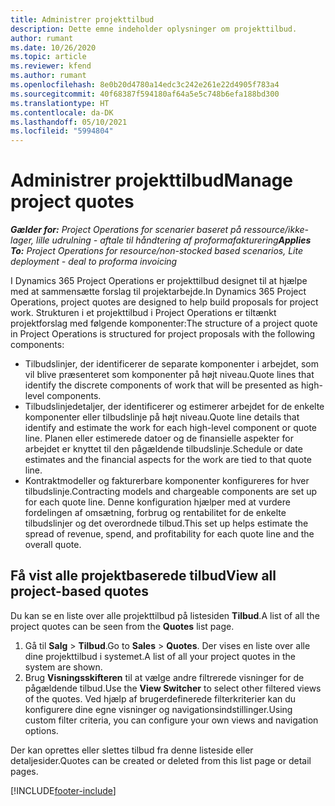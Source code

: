 ```yaml
---
title: Administrer projekttilbud
description: Dette emne indeholder oplysninger om projekttilbud.
author: rumant
ms.date: 10/26/2020
ms.topic: article
ms.reviewer: kfend
ms.author: rumant
ms.openlocfilehash: 8e0b20d4780a14edc3c242e261e22d4905f783a4
ms.sourcegitcommit: 40f68387f594180af64a5e5c748b6efa188bd300
ms.translationtype: HT
ms.contentlocale: da-DK
ms.lasthandoff: 05/10/2021
ms.locfileid: "5994804"
---
```

# <a name="manage-project-quotes"></a><span data-ttu-id="e1cc0-103">Administrer projekttilbud</span><span class="sxs-lookup"><span data-stu-id="e1cc0-103">Manage project quotes</span></span>

<span data-ttu-id="e1cc0-104">_**Gælder for:** Project Operations for scenarier baseret på ressource/ikke-lager, lille udrulning - aftale til håndtering af proformafakturering_</span><span class="sxs-lookup"><span data-stu-id="e1cc0-104">_**Applies To:** Project Operations for resource/non-stocked based scenarios, Lite deployment - deal to proforma invoicing_</span></span>

<span data-ttu-id="e1cc0-105">I Dynamics 365 Project Operations er projekttilbud designet til at hjælpe med at sammensætte forslag til projektarbejde.</span><span class="sxs-lookup"><span data-stu-id="e1cc0-105">In Dynamics 365 Project Operations, project quotes are designed to help build proposals for project work.</span></span> <span data-ttu-id="e1cc0-106">Strukturen i et projekttilbud i Project Operations er tiltænkt projektforslag med følgende komponenter:</span><span class="sxs-lookup"><span data-stu-id="e1cc0-106">The structure of a project quote in Project Operations is structured for project proposals with the following components:</span></span>

  - <span data-ttu-id="e1cc0-107">Tilbudslinjer, der identificerer de separate komponenter i arbejdet, som vil blive præsenteret som komponenter på højt niveau.</span><span class="sxs-lookup"><span data-stu-id="e1cc0-107">Quote lines that identify the discrete components of work that will be presented as high-level components.</span></span>
  - <span data-ttu-id="e1cc0-108">Tilbudslinjedetaljer, der identificerer og estimerer arbejdet for de enkelte komponenter eller tilbudslinje på højt niveau.</span><span class="sxs-lookup"><span data-stu-id="e1cc0-108">Quote line details that identify and estimate the work for each high-level component or quote line.</span></span> <span data-ttu-id="e1cc0-109">Planen eller estimerede datoer og de finansielle aspekter for arbejdet er knyttet til den pågældende tilbudslinje.</span><span class="sxs-lookup"><span data-stu-id="e1cc0-109">Schedule or date estimates and the financial aspects for the work are tied to that quote line.</span></span>
  - <span data-ttu-id="e1cc0-110">Kontraktmodeller og fakturerbare komponenter konfigureres for hver tilbudslinje.</span><span class="sxs-lookup"><span data-stu-id="e1cc0-110">Contracting models and chargeable components are set up for each quote line.</span></span> <span data-ttu-id="e1cc0-111">Denne konfiguration hjælper med at vurdere fordelingen af omsætning, forbrug og rentabilitet for de enkelte tilbudslinjer og det overordnede tilbud.</span><span class="sxs-lookup"><span data-stu-id="e1cc0-111">This set up helps estimate the spread of revenue, spend, and profitability for each quote line and the overall quote.</span></span>

## <a name="view-all-project-based-quotes"></a><span data-ttu-id="e1cc0-112">Få vist alle projektbaserede tilbud</span><span class="sxs-lookup"><span data-stu-id="e1cc0-112">View all project-based quotes</span></span>

<span data-ttu-id="e1cc0-113">Du kan se en liste over alle projekttilbud på listesiden **Tilbud**.</span><span class="sxs-lookup"><span data-stu-id="e1cc0-113">A list of all the project quotes can be seen from the **Quotes** list page.</span></span> 

1. <span data-ttu-id="e1cc0-114">Gå til **Salg** > **Tilbud**.</span><span class="sxs-lookup"><span data-stu-id="e1cc0-114">Go to **Sales** > **Quotes**.</span></span> <span data-ttu-id="e1cc0-115">Der vises en liste over alle dine projekttilbud i systemet.</span><span class="sxs-lookup"><span data-stu-id="e1cc0-115">A list of all your project quotes in the system are shown.</span></span> 
2. <span data-ttu-id="e1cc0-116">Brug **Visningsskifteren** til at vælge andre filtrerede visninger for de pågældende tilbud.</span><span class="sxs-lookup"><span data-stu-id="e1cc0-116">Use the **View Switcher** to select other filtered views of the quotes.</span></span> <span data-ttu-id="e1cc0-117">Ved hjælp af brugerdefinerede filterkriterier kan du konfigurere dine egne visninger og navigationsindstillinger.</span><span class="sxs-lookup"><span data-stu-id="e1cc0-117">Using custom filter criteria, you can configure your own views and navigation options.</span></span>

<span data-ttu-id="e1cc0-118">Der kan oprettes eller slettes tilbud fra denne listeside eller detaljesider.</span><span class="sxs-lookup"><span data-stu-id="e1cc0-118">Quotes can be created or deleted from this list page or detail pages.</span></span>


[!INCLUDE[footer-include](../../includes/footer-banner.md)]